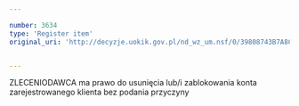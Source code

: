 ```yaml
---

number: 3634
type: 'Register item'
original_uri: 'http://decyzje.uokik.gov.pl/nd_wz_um.nsf/0/39808743B7A8CBE6C1257A61002FCDA8?OpenDocument'


---
```


ZLECENIODAWCA ma prawo do usunięcia lub/i zablokowania konta zarejestrowanego klienta bez podania przyczyny
